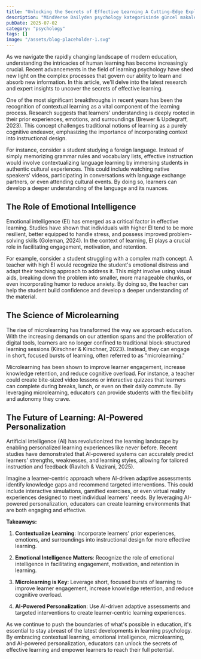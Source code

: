 ```yaml
---
title: "Unlocking the Secrets of Effective Learning A Cutting-Edge Exploration of Learning Psychology"
description: "MindVerse Dailyden psychology kategorisinde güncel makale"
pubDate: 2025-07-02
category: "psychology"
tags: []
image: "/assets/blog-placeholder-1.svg"
---
```


As we navigate the rapidly changing landscape of modern education, understanding the intricacies of human learning has become increasingly crucial. Recent advancements in the field of learning psychology have shed new light on the complex processes that govern our ability to learn and absorb new information. In this article, we'll delve into the latest research and expert insights to uncover the secrets of effective learning.

One of the most significant breakthroughs in recent years has been the recognition of contextual learning as a vital component of the learning process. Research suggests that learners' understanding is deeply rooted in their prior experiences, emotions, and surroundings (Brewer & Updegraff, 2023). This concept challenges traditional notions of learning as a purely cognitive endeavor, emphasizing the importance of incorporating context into instructional design.

For instance, consider a student studying a foreign language. Instead of simply memorizing grammar rules and vocabulary lists, effective instruction would involve contextualizing language learning by immersing students in authentic cultural experiences. This could include watching native speakers' videos, participating in conversations with language exchange partners, or even attending cultural events. By doing so, learners can develop a deeper understanding of the language and its nuances.

## The Role of Emotional Intelligence

Emotional intelligence (EI) has emerged as a critical factor in effective learning. Studies have shown that individuals with higher EI tend to be more resilient, better equipped to handle stress, and possess improved problem-solving skills (Goleman, 2024). In the context of learning, EI plays a crucial role in facilitating engagement, motivation, and retention.

For example, consider a student struggling with a complex math concept. A teacher with high EI would recognize the student's emotional distress and adapt their teaching approach to address it. This might involve using visual aids, breaking down the problem into smaller, more manageable chunks, or even incorporating humor to reduce anxiety. By doing so, the teacher can help the student build confidence and develop a deeper understanding of the material.

## The Science of Microlearning

The rise of microlearning has transformed the way we approach education. With the increasing demands on our attention spans and the proliferation of digital tools, learners are no longer confined to traditional block-structured learning sessions (Kirschner & Kirschner, 2023). Instead, they can engage in short, focused bursts of learning, often referred to as "microlearning."

Microlearning has been shown to improve learner engagement, increase knowledge retention, and reduce cognitive overload. For instance, a teacher could create bite-sized video lessons or interactive quizzes that learners can complete during breaks, lunch, or even on their daily commute. By leveraging microlearning, educators can provide students with the flexibility and autonomy they crave.

## The Future of Learning: AI-Powered Personalization

Artificial intelligence (AI) has revolutionized the learning landscape by enabling personalized learning experiences like never before. Recent studies have demonstrated that AI-powered systems can accurately predict learners' strengths, weaknesses, and learning styles, allowing for tailored instruction and feedback (Ravitch & Vazirani, 2025).

Imagine a learner-centric approach where AI-driven adaptive assessments identify knowledge gaps and recommend targeted interventions. This could include interactive simulations, gamified exercises, or even virtual reality experiences designed to meet individual learners' needs. By leveraging AI-powered personalization, educators can create learning environments that are both engaging and effective.

**Takeaways:**

1. **Contextualize Learning**: Incorporate learners' prior experiences, emotions, and surroundings into instructional design for more effective learning.

2. **Emotional Intelligence Matters**: Recognize the role of emotional intelligence in facilitating engagement, motivation, and retention in learning.

3. **Microlearning is Key**: Leverage short, focused bursts of learning to improve learner engagement, increase knowledge retention, and reduce cognitive overload.

4. **AI-Powered Personalization**: Use AI-driven adaptive assessments and targeted interventions to create learner-centric learning experiences.

As we continue to push the boundaries of what's possible in education, it's essential to stay abreast of the latest developments in learning psychology. By embracing contextual learning, emotional intelligence, microlearning, and AI-powered personalization, educators can unlock the secrets of effective learning and empower learners to reach their full potential.